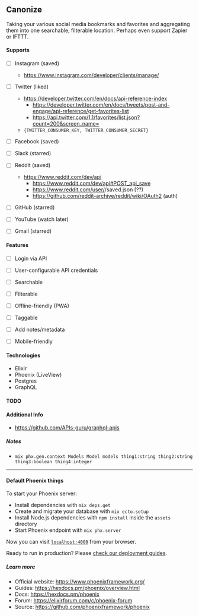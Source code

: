 ## Canonize

Taking your various social media bookmarks and favorites and aggregating them into one searchable, filterable location. Perhaps even support Zapier or IFTTT.


#### Supports

- [ ] Instagram (saved)
  * https://www.instagram.com/developer/clients/manage/
- [ ] Twitter (liked)
  * https://developer.twitter.com/en/docs/api-reference-index
    * https://developer.twitter.com/en/docs/tweets/post-and-engage/api-reference/get-favorites-list
    * https://api.twitter.com/1.1/favorites/list.json?count=200&screen_name=<username>
  * `{TWITTER_CONSUMER_KEY, TWITTER_CONSUMER_SECRET}`
- [ ] Facebook (saved)
- [ ] Slack (starred)
- [ ] Reddit (saved)
  * https://www.reddit.com/dev/api
    * https://www.reddit.com/dev/api#POST_api_save
    * https://www.reddit.com/user/<username>/saved.json (??)
    * https://github.com/reddit-archive/reddit/wiki/OAuth2 (auth)
- [ ] GitHub (starred)
- [ ] YouTube (watch later)
- [ ] Gmail (starred)


#### Features

- [ ] Login via API
- [ ] User-configurable API credentials
- [ ] Searchable
- [ ] Filterable
- [ ] Offline-friendly (PWA)
- [ ] Taggable
- [ ] Add notes/metadata
- [ ] Mobile-friendly


#### Technologies

* Elixir
* Phoenix (LiveView)
* Postgres
* GraphQL


#### TODO



#### Additional Info

-  https://github.com/APIs-guru/graphql-apis


##### Notes

- `mix phx.gen.context Models Model models thing1:string thing2:string thing3:boolean thing4:integer`

---

#### Default Phoenix things

To start your Phoenix server:

  * Install dependencies with `mix deps.get`
  * Create and migrate your database with `mix ecto.setup`
  * Install Node.js dependencies with `npm install` inside the `assets` directory
  * Start Phoenix endpoint with `mix phx.server`

Now you can visit [`localhost:4000`](http://localhost:4000) from your browser.

Ready to run in production? Please [check our deployment guides](https://hexdocs.pm/phoenix/deployment.html).

##### Learn more

  * Official website: https://www.phoenixframework.org/
  * Guides: https://hexdocs.pm/phoenix/overview.html
  * Docs: https://hexdocs.pm/phoenix
  * Forum: https://elixirforum.com/c/phoenix-forum
  * Source: https://github.com/phoenixframework/phoenix
